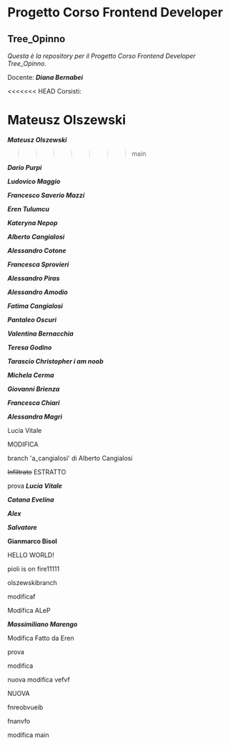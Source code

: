 # Progetto Corso Frontend Developer

## Tree_Opinno

_Questa è la repository per il Progetto Corso Frontend Developer Tree_Opinno._

Docente: **_Diana Bernabei_**

<<<<<<< HEAD
Corsisti:

Mateusz Olszewski
=======
**_Mateusz Olszewski_**
>>>>>>> main

**_Dario Purpi_**

**_Ludovico Maggio_**

**_Francesco Saverio Mazzi_**

**_Eren Tulumcu_**

**_Kateryna Nepop_**

**_Alberto Cangialosi_**

**_Alessandro Cotone_**

**_Francesca Sprovieri_**

**_Alessandro Piras_**

**_Alessandro Amodio_**

**_Fatima Cangialosi_**

**_Pantaleo Oscuri_**

**_Valentina Bernacchia_**

**_Teresa Godino_**

**_Tarascio Christopher i am noob_**

**_Michela Cerma_**

**_Giovanni Brienza_**

**_Francesca Chiari_**

**_Alessandra Magri_**

Lucia Vitale

MODIFICA

branch 'a_cangialosi' di Alberto Cangialosi

~~Infiltrato~~ ESTRATTO

prova
**_Lucia Vitale_**

**_Catana Evelina_**

**_Alex_**

**_Salvatore_**

**Gianmarco Bisol**


HELLO WORLD!



pioli is on fire11111


olszewskibranch

modificaf

Modifica ALeP

**_Massimiliano Marengo_**

Modifica Fatto da Eren 

prova

modifica

nuova modifica
vefvf

NUOVA

fnreobvueib

fnanvfo

modifica main